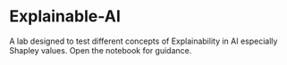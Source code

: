 # Explainable-AI

A lab designed to test different concepts of Explainability in AI especially Shapley values. Open the notebook for guidance.
